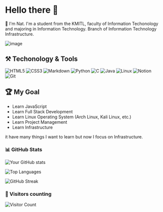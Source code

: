 # Hello there 👋

🧐 I'm Nat. I'm a student from the KMITL, faculty of Information Techonology and majoring in Information Technology. Branch of Information Technology Infrastructure.

![image](https://cdn.discordapp.com/attachments/1304067535926333461/1306152644653350942/C8A42113-EA9B-486C-A2CA-B0ECBA53E4CD.JPG?ex=6735a0f1&is=67344f71&hm=75e61c96f7bb1afb67ee389f96af25852e9437d41ce2ad6d3f3fb8dad4e140ee&)


## ⚒️ Techonology & Tools
![HTML5](https://img.shields.io/badge/HTML5-E34F26?style=flat-square&logo=html5&logoColor=white)
![CSS3](https://img.shields.io/badge/CSS3-1572B6?style=flat-square&logo=css3&logoColor=white)
![Markdown](https://img.shields.io/badge/Markdown-000000?style=flat-square&logo=markdown&logoColor=white)
![Python](https://img.shields.io/badge/Python-3776AB?style=flat-square&logo=python&logoColor=white)
![C](https://img.shields.io/badge/C-A8B9CC?style=flat-square&logo=c&logoColor=white)
![Java](https://img.shields.io/badge/Java-007396?style=flat-square&logo=java&logoColor=white)
![Linux](https://img.shields.io/badge/Linux-FCC624?style=flat-square&logo=linux&logoColor=black)
![Notion](https://img.shields.io/badge/Notion-000000?style=flat-square&logo=notion&logoColor=white)
![Git](https://img.shields.io/badge/Git-F05032?style=flat-square&logo=git&logoColor=white)

## 🏆 My Goal

- Learn JavaScript
- Learn Full Stack Development
- Learn Linux Operating System (Arch Linux, Kali Linux, etc.)
- Learn Project Management
- Learn Infrastructure

it have many things I want to learn but now I focus on Infrastructure.

### 📊 GitHub Stats
![Your GitHub stats](https://github-readme-stats.vercel.app/api?username=multi05369&show_icons=true&theme=radical)

![Top Languages](https://github-readme-stats.vercel.app/api/top-langs/?username=multi05369&layout=compact&theme=radical)

![GitHub Streak](https://github-readme-streak-stats.herokuapp.com/?user=multi05369&theme=radical)


### 🤩 Visitors counting
![Visitor Count](https://visitor-badge.laobi.icu/badge?page_id=multi05369.multi05369)

<!--
**multi05369/multi05369** is a ✨ _special_ ✨ repository because its `README.md` (this file) appears on your GitHub profile.

Here are some ideas to get you started:

- 🔭 I’m currently working on ...
- 🌱 I’m currently learning ...
- 👯 I’m looking to collaborate on ...
- 🤔 I’m looking for help with ...
- 💬 Ask me about ...
- 📫 How to reach me: ...
- 😄 Pronouns: ...
- ⚡ Fun fact: ...
-->
